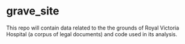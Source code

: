 # grave_site
 This repo will contain data related to the the grounds of Royal Victoria Hospital (a corpus of legal documents) and code used in its analysis.
